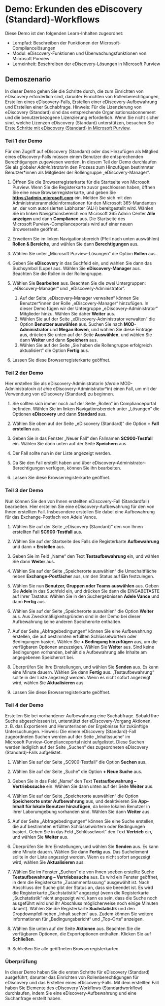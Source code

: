 <!---
---
Lab: Titel: 'Erkunden des eDiscovery (Standard)-Workflows' Lernpfad/Modul/Lerneinheit: 'Lernpfad: Beschreiben der Funktionen der Microsoft-Compliancelösungen; Modul 5: Beschreiben der eDiscovery-Funktionen und Überwachungsfunktionen von Microsoft Purview; Lerneinheit 2: Beschreiben der eDiscovery-Lösungen in Microsoft 365'
---
--->

# Demo: Erkunden des eDiscovery (Standard)-Workflows

Diese Demo ist den folgenden Learn-Inhalten zugeordnet:

- Lernpfad: Beschreiben der Funktionen der Microsoft-Compliancelösungen
- Modul: eDiscovery-Funktionen und Überwachungsfunktionen von Microsoft Purview
- Lerneinheit: Beschreiben der eDiscovery-Lösungen in Microsoft Purview

## Demoszenario

In dieser Demo gehen Sie die Schritte durch, die zum Einrichten von eDiscovery erforderlich sind, darunter Einrichten von Rollenberechtigungen, Erstellen eines eDiscovery-Falls, Erstellen einer eDiscovery-Aufbewahrung und Erstellen einer Suchabfrage.  Hinweis:  Für die Lizenzierung von eDiscovery (Standard) sind das entsprechende Organisationsabonnement und die benutzerbezogene Lizenzierung erforderlich. Wenn Sie nicht sicher sind, welche Lizenzen eDiscovery (Standard) unterstützen, besuchen Sie [Erste Schritte mit eDiscovery (Standard) in Microsoft Purview](https://docs.microsoft.com/microsoft-365/compliance/get-started-core-ediscovery?view=o365-worldwide).

### Teil 1 der Demo

Für den Zugriff auf eDiscovery (Standard) oder das Hinzufügen als Mitglied eines eDiscovery-Falls müssen einem Benutzer die entsprechenden Berechtigungen zugewiesen werden. In diesem Teil der Demo durchlaufen Sie als globale*r Administrator*in den Prozess zum Hinzufügen bestimmter Benutzer*innen als Mitglieder der Rollengruppe „eDiscovery-Manager“.

1. Öffnen Sie die Browserregisterkarte für die Startseite von Microsoft Purview.  Wenn Sie die Registerkarte zuvor geschlossen haben, öffnen Sie eine neue Browserregisterkarte, und geben Sie **https://admin.microsoft.com** ein. Melden Sie sich mit den Administratoranmeldeinformationen für den Microsoft 365-Mandanten an, der vom autorisierten Labhoster (ALH) bereitgestellt wird. Wählen Sie im linken Navigationsbereich von Microsoft 365 Admin Center **Alle anzeigen** und dann **Compliance** aus.  Die Startseite des Microsoft Purview-Complianceportals wird auf einer neuen Browserseite geöffnet.  

1. Erweitern Sie im linken Navigationsbereich (Pfeil nach unten auswählen) **Rollen & Bereiche**, und wählen Sie dann **Berechtigungen** aus.

1. Wählen Sie unter „Microsoft Purview-Lösungen“ die Option **Rollen** aus.

1. Geben Sie **eDiscovery** in das Suchfeld ein, und wählen Sie dann das Suchsymbol (Lupe) aus.  Wählen Sie **eDiscovery-Manager** aus.  Beachten Sie die Rollen in der Rollengruppe.

1. Wählen Sie **Bearbeiten** aus.  Beachten Sie die zwei Untergruppen: „eDiscovery-Manager“ und „eDiscovery-Administrator“.  
    1. Auf der Seite „eDiscovery-Manager verwalten“ können Sie Benutzer*innen der Rolle „eDiscovery-Manager“ hinzufügen. In dieser Demo fügen wir der Untergruppe „eDiscovery-Administrator“ Mitglieder hinzu. Wählen Sie daher **Weiter** aus.
    1. Wählen Sie auf der Seite „eDiscovery-Administrator verwalten“ die Option **Benutzer auswählen** aus. Suchen Sie nach **MOD-Administrator** und **Megan Bowen**, und wählen Sie diese Einträge aus, drücken Sie unten auf der Seite **Auswählen**, und wählen Sie dann **Weiter** und dann **Speichern** aus.
    1. Wählen Sie auf der Seite „Sie haben die Rollengruppe erfolgreich aktualisiert“ die Option **Fertig** aus.

1. Lassen Sie diese Browserregisterkarte geöffnet.

### Teil 2 der Demo

Hier erstellen Sie als eDiscovery-Administrator*in (der*die MOD-Administrator*in ist ein*e eDiscovery-Administrator*in) einen Fall, um mit der Verwendung von eDiscovery (Standard) zu beginnen.

1. Sie sollten sich immer noch auf der Seite „Rollen“ im Complianceportal befinden. Wählen Sie im linken Navigationsbereich unter „Lösungen“ die Optionen **eDiscovery** und dann **Standard** aus.

1. Wählen Sie oben auf der Seite „eDiscovery (Standard)“ die Option **+ Fall erstellen** aus.

1. Geben Sie in das Fenster „Neuer Fall“ den Fallnamen **SC900-Testfall** ein. Wählen Sie dann unten auf der Seite **Speichern** aus.

1. Der Fall sollte nun in der Liste angezeigt werden.

1. Da Sie den Fall erstellt haben und über eDiscovery-Administrator-Berechtigungen verfügen, können Sie ihn bearbeiten.  

1. Lassen Sie diese Browserregisterkarte geöffnet.

### Teil 3 der Demo

Nun können Sie den von Ihnen erstellten eDiscovery-Fall (Standardfall) bearbeiten.  Hier erstellen Sie eine eDiscovery-Aufbewahrung für den von Ihnen erstellten Fall.  Insbesondere erstellen Sie dabei eine Aufbewahrung für das Exchange-Postfach von Adele Vance.

1. Wählen Sie auf der Seite „eDiscovery (Standard)“ den von Ihnen erstellten Fall **SC900-Testfall** aus.

1. Wählen Sie auf der Startseite des Falls die Registerkarte **Aufbewahrung** und dann **+ Erstellen** aus.

1. Geben Sie im Feld „Name“ den Text **Testaufbewahrung** ein, und wählen Sie dann **Weiter** aus.

1. Wählen Sie auf der Seite „Speicherorte auswählen“ die Umschaltfläche neben **Exchange-Postfächer** aus, um den Status auf **Ein** festzulegen.  

1. Wählen Sie nun **Benutzer, Gruppen oder Teams auswählen** aus.  Geben Sie **Adele** in das Suchfeld ein, und drücken Sie dann die EINGABETASTE auf Ihrer Tastatur. Wählen Sie in den Suchergebnissen **Adele Vance** und dann **Fertig** aus.

1. Wählen Sie auf der Seite „Speicherorte auswählen“ die Option **Weiter** aus.  Aus Zweckmäßigkeitsgründen sind in der Demo bei dieser Aufbewahrung keine anderen Speicherorte enthalten.

1. Auf der Seite „Abfragebedingungen“ können Sie eine Aufbewahrung erstellen, die auf bestimmten erfüllten Schlüsselwörtern oder Bedingungen basiert. Wählen Sie **+ Bedingung hinzufügen** aus, um die verfügbaren Optionen anzuzeigen.  Wählen Sie **Weiter** aus. Sind keine Bedingungen vorhanden, behält die Aufbewahrung alle Inhalte am angegebenen Speicherort bei.

1. Überprüfen Sie Ihre Einstellungen, und wählen Sie **Senden** aus. Es kann eine Minute dauern. Wählen Sie dann **Fertig** aus.  „Testaufbewahrung“ sollte in der Liste angezeigt werden.  Wenn es nicht sofort angezeigt wird, wählen Sie **Aktualisieren** aus.

1. Lassen Sie diese Browserregisterkarte geöffnet.

### Teil 4 der Demo

Erstellen Sie bei vorhandener Aufbewahrung eine Suchabfrage.  Sobald Ihre Suche abgeschlossen ist, unterstützt der eDiscovery-Vorgang Aktionen, z. B. das Exportieren und Herunterladen der Ergebnisse für zukünftige Untersuchungen.   Hinweis:  Die einem eDiscovery (Standard)-Fall zugeordneten Suchen werden auf der Seite „Inhaltssuche“ im Microsoft Purview-Complianceportal nicht aufgelistet. Diese Suchen werden lediglich auf der Seite „Suchen“ des zugeordneten eDiscovery (Standard)-Falls aufgelistet.

1. Wählen Sie auf der Seite „SC900-Testfall“ die Option **Suchen** aus.

1. Wählen Sie auf der Seite „Suche“ die Option **+ Neue Suche** aus.

1. Geben Sie in das Feld „Name“ den Text **Testaufbewahrung – Vertriebssuche** ein. Wählen Sie dann unten auf der Seite **Weiter** aus.

1. Wählen Sie auf der Seite „Speicherorte auswählen“ die Option **Speicherorte unter Aufbewahrung** aus, und deaktivieren Sie **App-Inhalt für lokale Benutzer hinzufügen**, da keine lokalen Benutzer in Ihrer Laborumgebung vorhanden sind. Wählen Sie dann **Weiter** aus.

1. Auf der Seite „Abfragebedingungen“ können Sie eine Suche erstellen, die auf bestimmten erfüllten Schlüsselwörtern oder Bedingungen basiert. Geben Sie in das Feld „Schlüsselwort“ den Text **Vertrieb** ein, und wählen Sie **Weiter** aus.

1. Überprüfen Sie Ihre Einstellungen, und wählen Sie **Senden** aus. Es kann eine Minute dauern. Wählen Sie dann **Fertig** aus.  Das Suchelement sollte in der Liste angezeigt werden.  Wenn es nicht sofort angezeigt wird, wählen Sie **Aktualisieren** aus.

1. Wählen Sie im Fenster „Suchen“ die von Ihnen soeben erstellte Suche **Testaufbewahrung – Vertriebssuche** aus.  Es wird ein Fenster geöffnet, in dem die Registerkarte „Zusammenfassung“ ausgewählt ist.  Nach Abschluss der Suche gibt der Status an, dass sie beendet ist.  Es wird die Registerkarte „Suchstatistik“ angezeigt (wenn die Registerkarte „Suchstatistik“ nicht angezeigt wird, kann es sein, dass die Suche noch ausgeführt wird und ihr Abschluss möglicherweise noch einige Minuten dauert).  Wählen Sie die Registerkarte **Suchstatistik** und den Dropdownpfeil neben „Inhalt suchen“ aus.  Zudem können Sie weitere Informationen für „Bedingungsbericht“ und „Top-Orte“ anzeigen.  

1. Wählen Sie unten auf der Seite **Aktionen** aus.  Beachten Sie die verfügbaren Optionen, die Exportoptionen enthalten. Klicken Sie auf **Schließen**.

1. Schließen Sie alle geöffneten Browserregisterkarten.

### Überprüfung

In dieser Demo haben Sie die ersten Schritte für eDiscovery (Standard) ausgeführt, darunter das Einrichten von Rollenberechtigungen für eDiscovery und das Erstellen eines eDiscovery-Falls.  Mit dem erstellten Fall haben Sie Elemente des eDiscovery Workflows (Standardworkflow) durchlaufen, indem Sie eine eDiscovery-Aufbewahrung und eine Suchanfrage erstellt haben.
